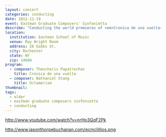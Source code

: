 ```yaml
---
layout: concert
categories: conducting
date: 2012-11-19
event: Eastman Graduate Composers' Sinfonietta
describe: "Conducting the world premieres of <em>Cronica de una vuelta</em> by Theocharis Papatrechas and <em>Octamerism</em> by Nathaniel Stang, Eastman Graduate Composers' Sinfonietta."
location:
  institution: Eastman School of Music
  venue: Ray Wright Room
  address: 26 Gibbs St.
  city: Rochester
  state: NY
  zip: 14604
program:
  - composer: Theocharis Papatrechas
    title: Cronica de una vuelta
  - composer: Nathaniel Stang
    title: Octamerism
thumbnail:  
tags:
  - older
  - eastman graduate composers sinfonietta
  - conducting
---
```



http://www.youtube.com/watch?v=nrHo3QqF2Pk

http://www.jasonthorpebuchanan.com/ecmclillios.png
